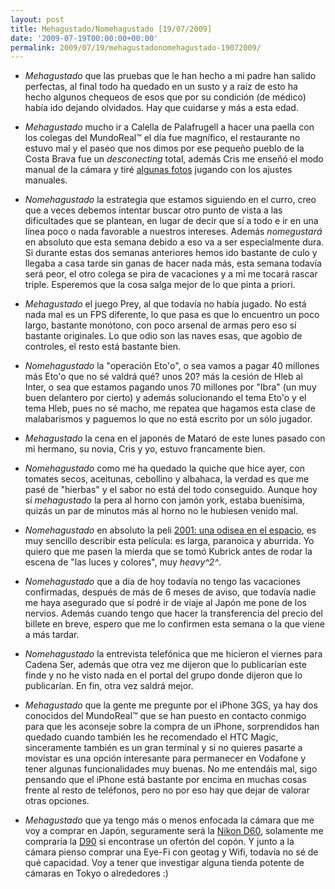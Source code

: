 ```yaml
---
layout: post
title: Mehagustado/Nomehagustado [19/07/2009]
date: '2009-07-19T00:00:00+00:00'
permalink: 2009/07/19/mehagustadonomehagustado-19072009/
---
```

- *Mehagustado* que las pruebas que le han hecho a mi padre han salido perfectas, al final todo ha quedado en un susto y a raíz de esto ha hecho algunos chequeos de esos que por su condición (de médico) había ido dejando olvidados. Hay que cuidarse y más a esta edad.

- *Mehagustado* mucho ir a Calella de Palafrugell a hacer una paella con los colegas del MundoReal&trade; el día fue magnífico, el restaurante no estuvo mal y el paseo que nos dimos por ese pequeño pueblo de la Costa Brava fue un _desconecting_ total, además Cris me enseñó el modo manual de la cámara y tiré [algunas fotos](http://www.flickr.com/photos/savior1980/sets/72157621695273168/) jugando con los ajustes manuales.

- *Nomehagustado* la estrategia que estamos siguiendo en el curro, creo que a veces debemos intentar buscar otro punto de vista a las dificultades que se plantean, en lugar de decir que sí a todo e ir en una línea poco o nada favorable a nuestros intereses. Además *nomegustará* en absoluto que esta semana debido a eso va a ser especialmente dura. Si durante estas dos semanas anteriores hemos ido bastante de culo y llegaba a casa tarde sin ganas de hacer nada más, esta semana todavía será peor, el otro colega se pira de vacaciones y a mí me tocará rascar triple. Esperemos que la cosa salga mejor de lo que pinta a priori.

- *Mehagustado* el juego Prey, al que todavía no había jugado. No está nada mal es un FPS diferente, lo que pasa es que lo encuentro un poco largo, bastante monótono, con poco arsenal de armas pero eso sí bastante originales. Lo que odio son las naves esas, que agobio de controles, el resto está bastante bien.

- *Nomehagustado* la "operación Eto'o", o sea vamos a pagar 40 millones más Eto'o que no sé valdrá qué? unos 20? más la cesión de Hleb al Inter, o sea que estamos pagando unos 70 millones por "Ibra" (un muy buen delantero por cierto) y además solucionando el tema Eto'o y el tema Hleb, pues no sé macho, me repatea que hagamos esta clase de malabarismos y paguemos lo que no está escrito por un sólo jugador.

- *Mehagustado* la cena en el japonés de Mataró de este lunes pasado con mi hermano, su novia, Cris y yo, estuvo francamente bien.

- *Nomehagustado* como me ha quedado la quiche que hice ayer, con tomates secos, aceitunas, cebollino y albahaca, la verdad es que me pasé de "hierbas" y el sabor no está del todo conseguido. Aunque hoy sí *mehagustado* la pera al horno con jamón york, estaba buenísima, quizás un par de minutos más al horno no le hubiesen venido mal.

- *Nomehagustado* en absoluto la peli [2001: una odisea en el espacio](http://es.wikipedia.org/wiki/2001:_A_Space_Odyssey_%28pel%C3%ADcula%29), es muy sencillo describir esta película: es larga, paranoica y aburrida. Yo quiero que me pasen la mierda que se tomó Kubrick antes de rodar la escena de "las luces y colores", muy _heavy^2^_.

- *Nomehagustado* que a día de hoy todavía no tengo las vacaciones confirmadas, después de más de 6 meses de aviso, que todavía nadie me haya asegurado que sí podré ir de viaje al Japón me pone de los nervios. Además cuando tengo que hacer la transferencia del precio del billete en breve, espero que me lo confirmen esta semana o la que viene a más tardar.

- *Nomehagustado* la entrevista telefónica que me hicieron el viernes para Cadena Ser, además que otra vez me dijeron que lo publicarían este finde y no he visto nada en el portal del grupo donde dijeron que lo publicarían. En fin, otra vez saldrá mejor.

- *Mehagustado* que la gente me pregunte por el iPhone 3GS, ya hay dos conocidos del MundoReal&trade; que se han puesto en contacto conmigo para que les aconseje sobre la compra de un iPhone, sorprendidos han quedado cuando también les he recomendado el HTC Magic, sinceramente también es un gran terminal y si no quieres pasarte a movistar es una opción interesante para permanecer en Vodafone y tener algunas funcionalidades muy buenas. No me entendáis mal, sigo pensando que el iPhone está bastante por encima en muchas cosas frente al resto de teléfonos, pero no por eso hay que dejar de valorar otras opciones.

- *Mehagustado* que ya tengo más o menos enfocada la cámara que me voy a comprar en Japón, seguramente será la [Nikon D60](http://www.quesabesde.com/camaras-digitales/camaras/nikon-d60,3645.html), solamente me compraría la [D90](http://www.quesabesde.com/camaras-digitales/camaras/nikon-d90,3982.html) si encontrase un ofertón del copón. Y junto a la cámara pienso comprar una Eye-Fi con geotag y Wifi, todavía no sé de qué capacidad. Voy a tener que investigar alguna tienda potente de cámaras en Tokyo o alrededores :)
